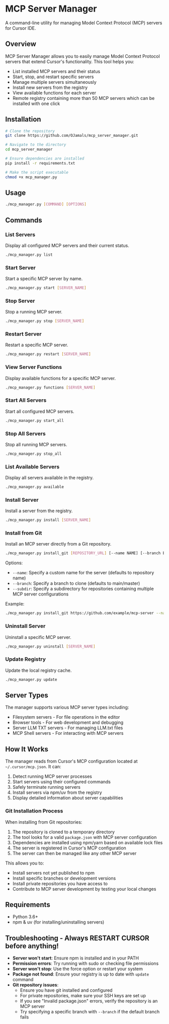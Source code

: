 # MCP Server Manager

A command-line utility for managing Model Context Protocol (MCP) servers for Cursor IDE.

## Overview

MCP Server Manager allows you to easily manage Model Context Protocol servers that extend Cursor's functionality. This tool helps you:

- List installed MCP servers and their status
- Start, stop, and restart specific servers
- Manage multiple servers simultaneously
- Install new servers from the registry
- View available functions for each server
- Remote registry containing more than 50 MCP servers which can be installed with one click

## Installation

```bash
# Clone the repository
git clone https://github.com/OJamals/mcp_server_manager.git

# Navigate to the directory
cd mcp_server_manager

# Ensure dependencies are installed
pip install -r requirements.txt

# Make the script executable
chmod +x mcp_manager.py
```

## Usage

```bash
./mcp_manager.py [COMMAND] [OPTIONS]
```

## Commands

### List Servers

Display all configured MCP servers and their current status.

```bash
./mcp_manager.py list
```

### Start Server

Start a specific MCP server by name.

```bash
./mcp_manager.py start [SERVER_NAME]
```

### Stop Server

Stop a running MCP server.

```bash
./mcp_manager.py stop [SERVER_NAME]
```

### Restart Server

Restart a specific MCP server.

```bash
./mcp_manager.py restart [SERVER_NAME]
```

### View Server Functions

Display available functions for a specific MCP server.

```bash
./mcp_manager.py functions [SERVER_NAME]
```

### Start All Servers

Start all configured MCP servers.

```bash
./mcp_manager.py start_all
```

### Stop All Servers

Stop all running MCP servers.

```bash
./mcp_manager.py stop_all
```

### List Available Servers

Display all servers available in the registry.

```bash
./mcp_manager.py available
```

### Install Server

Install a server from the registry.

```bash
./mcp_manager.py install [SERVER_NAME]
```

### Install from Git

Install an MCP server directly from a Git repository.

```bash
./mcp_manager.py install_git [REPOSITORY_URL] [--name NAME] [--branch BRANCH]
```

Options:
- `--name`: Specify a custom name for the server (defaults to repository name)
- `--branch`: Specify a branch to clone (defaults to main/master)
- `--subdir`: Specify a subdirectory for repositories containing multiple MCP server configurations

Example:
```bash
./mcp_manager.py install_git https://github.com/example/mcp-server --name custom-name --branch develop
```

### Uninstall Server

Uninstall a specific MCP server.

```bash
./mcp_manager.py uninstall [SERVER_NAME]
```

### Update Registry

Update the local registry cache.

```bash
./mcp_manager.py update
```

## Server Types

The manager supports various MCP server types including:

- Filesystem servers - For file operations in the editor
- Browser tools - For web development and debugging
- Server LLM TXT servers - For managing LLM.txt files
- MCP Shell servers - For interacting with MCP servers

## How It Works

The manager reads from Cursor's MCP configuration located at `~/.cursor/mcp.json`. It can:

1. Detect running MCP server processes
2. Start servers using their configured commands
3. Safely terminate running servers
4. Install servers via npm/uv from the registry
5. Display detailed information about server capabilities

### Git Installation Process

When installing from Git repositories:

1. The repository is cloned to a temporary directory
2. The tool looks for a valid `package.json` with MCP server configuration
3. Dependencies are installed using npm/yarn based on available lock files
4. The server is registered in Cursor's MCP configuration
5. The server can then be managed like any other MCP server

This allows you to:
- Install servers not yet published to npm
- Install specific branches or development versions
- Install private repositories you have access to
- Contribute to MCP server development by testing your local changes

## Requirements

- Python 3.6+
- npm & uv (for installing/uninstalling servers)

## Troubleshooting - Always RESTART CURSOR before anything!

- **Server won't start**: Ensure npm is installed and in your PATH
- **Permission errors**: Try running with sudo or checking file permissions
- **Server won't stop**: Use the force option or restart your system
- **Package not found**: Ensure your registry is up to date with `update` command
- **Git repository issues**: 
  - Ensure you have git installed and configured
  - For private repositories, make sure your SSH keys are set up
  - If you see "Invalid package.json" errors, verify the repository is an MCP server
  - Try specifying a specific branch with `--branch` if the default branch fails
